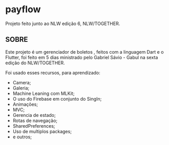 # payflow

Projeto feito junto ao NLW edição 6, NLW/TOGETHER.

## SOBRE

Este projeto é um gerenciador de boletos , feitos com a linguagem Dart e o Flutter, foi feito em 5 dias ministrado pelo Gabriel Sávio - Gabul na sexta edição do NLW/TOGETHER.

Foi usado esses recursos, para aprendizado: 
- Camera;
- Galeria;
- Machine Leaning com MLKit;
- O uso do Firebase em conjunto do SingIn;
- Animações;
- MVC;
- Gerencia de estado;
- Rotas de navegação;
- SharedPreferences;
- Uso de multiplos packages;
- e outros;